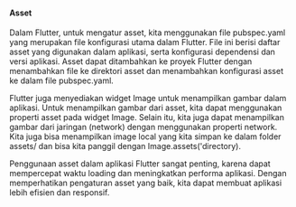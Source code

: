 #### Asset

Dalam Flutter, untuk mengatur asset, kita menggunakan file pubspec.yaml yang merupakan file konfigurasi utama dalam Flutter. File ini berisi daftar asset yang digunakan dalam aplikasi, serta konfigurasi dependensi dan versi aplikasi. Asset dapat ditambahkan ke proyek Flutter dengan menambahkan file ke direktori asset dan menambahkan konfigurasi asset ke dalam file pubspec.yaml.

Flutter juga menyediakan widget Image untuk menampilkan gambar dalam aplikasi. Untuk menampilkan gambar dari asset, kita dapat menggunakan properti asset pada widget Image. Selain itu, kita juga dapat menampilkan gambar dari jaringan (network) dengan menggunakan properti network. Kita juga bisa menampilkan image local yang kita simpan ke dalam folder assets/ dan bisa kita panggil dengan Image.assets('directory).

Penggunaan asset dalam aplikasi Flutter sangat penting, karena dapat mempercepat waktu loading dan meningkatkan performa aplikasi. Dengan memperhatikan pengaturan asset yang baik, kita dapat membuat aplikasi lebih efisien dan responsif.
